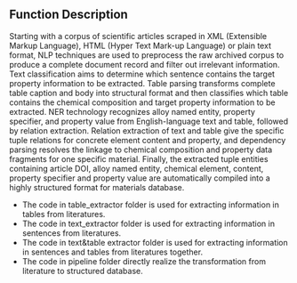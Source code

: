 **Function Description**
----------------------
Starting with a corpus of scientific articles scraped in XML (Extensible Markup Language), HTML (Hyper Text Mark-up Language) or plain text format, NLP techniques are used to preprocess the raw archived corpus to produce a complete document record and filter out irrelevant information. Text classification aims to determine which sentence contains the target property information to be extracted. Table parsing transforms complete table caption and body into structural format and then classifies which table contains the chemical composition and target property information to be extracted. NER technology recognizes alloy named entity, property specifier, and property value from English-language text and table, followed by relation extraction. Relation extraction of text and table give the specific tuple relations for concrete element content and property, and dependency parsing resolves the linkage to chemical composition and property data fragments for one specific material. Finally, the extracted tuple entities containing article DOI, alloy named entity, chemical element, content, property specifier and property value are automatically compiled into a highly structured format for materials database.
- The code in table_extractor folder is used for extracting information in tables from literatures.
- The code in text_extractor folder is used for extracting information in sentences from literatures.
- The code in text&table extractor folder is used for extracting information in sentences and tables from literatures together.
- The code in pipeline folder directly realize the transformation from literature to structured database. 